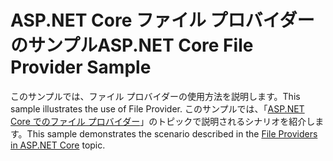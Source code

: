 # <a name="aspnet-core-file-provider-sample"></a><span data-ttu-id="0c508-101">ASP.NET Core ファイル プロバイダーのサンプル</span><span class="sxs-lookup"><span data-stu-id="0c508-101">ASP.NET Core File Provider Sample</span></span>

<span data-ttu-id="0c508-102">このサンプルでは、ファイル プロバイダーの使用方法を説明します。</span><span class="sxs-lookup"><span data-stu-id="0c508-102">This sample illustrates the use of File Provider.</span></span> <span data-ttu-id="0c508-103">このサンプルでは、「[ASP.NET Core でのファイル プロバイダー](https://docs.microsoft.com/aspnet/core/fundamentals/file-providers)」のトピックで説明されるシナリオを紹介します。</span><span class="sxs-lookup"><span data-stu-id="0c508-103">This sample demonstrates the scenario described in the [File Providers in ASP.NET Core](https://docs.microsoft.com/aspnet/core/fundamentals/file-providers) topic.</span></span>
